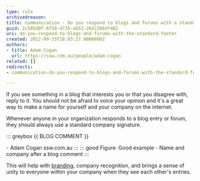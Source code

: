 ```yaml
---
type: rule
archivedreason: 
title: Communication - Do you respond to blogs and forums with a standard signature?
guid: 2c585d0f-6f58-4735-a652-2642266df482
uri: do-you-respond-to-blogs-and-forums-with-the-standard-footer
created: 2012-09-25T18:03:27.0000000Z
authors:
- title: Adam Cogan
  url: https://ssw.com.au/people/adam-cogan
related: []
redirects:
- communication-do-you-respond-to-blogs-and-forums-with-the-standard-footer

---
```


If you see something in a blog that interests you or that you disagree with, reply to it. You should not be afraid to voice your opinion and it's a great way to make a name for yourself and your company on the internet.

<!--endintro-->

Whenever anyone in your organization responds to a blog entry or forum, they should always use a standard company signature.

::: greybox
{{ BLOG COMMENT }}  

\- Adam Cogan ssw.com.au
:::
::: good
Figure: Good example - Name and company after a blog comment
:::

This will help with [branding](/rules-to-better-branding/), company recognition, and brings a sense of unity to everyone within your company when they see each other's entries.
